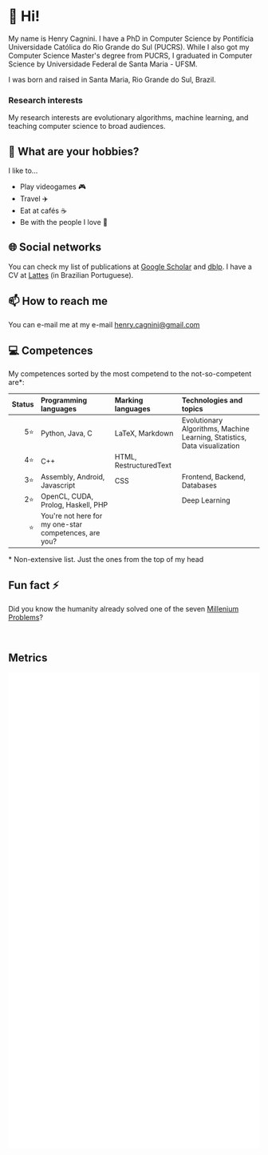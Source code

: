 # 👋 Hi! 

My name is Henry Cagnini. I have a PhD in Computer Science by Pontifícia Universidade Católica do Rio Grande do Sul (PUCRS). While I also got my Computer Science Master's degree from PUCRS, I graduated in Computer Science by Universidade Federal de Santa Maria - UFSM.  

I was born and raised in Santa Maria, Rio Grande do Sul, Brazil. 

<!-- 
## 🥸 What do I do?

I'm currently a substitute teacher at Colégio Técnico Industrial de Santa Maria (CTISM), at UFSM. I teach frontend and backend development.

-->

### Research interests 

My research interests are evolutionary algorithms, machine learning, and teaching computer science to broad audiences. 
 
## 🎨 What are your hobbies? 

I like to...

* Play videogames 🎮
* Travel ✈️
* Eat at cafés ☕
* Be with the people I love 💑

## 🌐 Social networks 

You can check my list of publications at [Google Scholar](https://scholar.google.com.br/citations?user=0gBC24wAAAAJ&hl=en-US) and [dblp](https://dblp.org/pid/177/2452.html). I have a CV at [Lattes](http://lattes.cnpq.br/6346810782525797) (in Brazilian Portuguese).

## 📫 How to reach me 

You can e-mail me at my e-mail [henry.cagnini@gmail.com](henry.cagnini@gmail.com)

## 💻 Competences 

My competences sorted by the most competend to the not-so-competent are\*: 

|        Status |              Programming languages | Marking languages         |                                                   Technologies and topics |
|--------------:|:-----------------------------------|:--------------------------|:--------------------------------------------------------------------------|
|           5️⭐ |                    Python, Java, C |   LaTeX, Markdown         | Evolutionary Algorithms, Machine Learning, Statistics, Data visualization |
|           4️⭐ |                                C++ | HTML, RestructuredText    |                                                                           |
|           3️⭐ |      Assembly, Android, Javascript |                  CSS      |                                              Frontend, Backend, Databases |
|           2️⭐ | OpenCL, CUDA, Prolog, Haskell, PHP |                           |                                                             Deep Learning |
|            ⭐ | You're not here for my one-star competences, are you?          |                                                                           |

\* Non-extensive list. Just the ones from the top of my head 

## Fun fact ⚡

Did you know the humanity already solved one of the seven [Millenium Problems](https://qr.ae/pNCQpm)? 

<br />

## Metrics

<!-- 

    generated with lowlighter/metrics: 

    https://github.com/lowlighter/metrics 

-->

![Metrics](/github-metrics.svg)

<!-- <img align="center" src="/github-metrics.svg" alt="Metrics" width="60%"> -->
